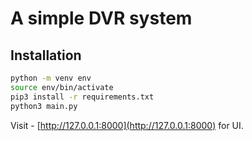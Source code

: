 # A simple DVR system

## Installation
```sh
python -m venv env
source env/bin/activate
pip3 install -r requirements.txt
python3 main.py
```

Visit - [http://127.0.0.1:8000](http://127.0.0.1:8000)
for UI.
